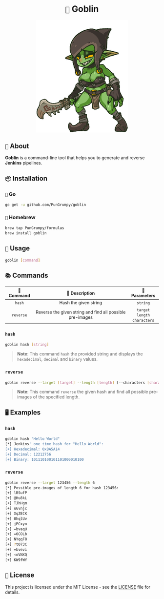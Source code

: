 <h1 align="center"><code>👺</code> Goblin</h1>

<div align="center">
    <img src="./.github/banner/goblin.gif" width="300" alt="Goblin">
</div>

## `📖` About

**Goblin** is a command-line tool that helps you to generate and reverse **Jenkins** pipelines.

## `📦` Installation

### `🐀` Go

```bash
go get -u github.com/PunGrumpy/goblin
```

### `🍺` Homebrew

```bash
brew tap PunGrumpy/formulas
brew install goblin
```

## `📝` Usage

```bash
goblin [command]
```

## `📚` Commands

| 💬 Command |                      📖 Description                       |            🔬 Parameters             |
| :--------: | :-------------------------------------------------------: | :----------------------------------: |
|   `hash`   |                   Hash the given string                   |               `string`               |
| `reverse`  | Reverse the given string and find all possible pre-images | `target`<br>`length`<br>`characters` |

### `hash`

```bash
goblin hash [string]
```

> **Note**: This command `hash` the provided string and displays the `hexadecimal`, `decimal` and `binary` values.

### `reverse`

```bash
goblin reverse --target [target] --length [length] [--characters [characters]]
```

> **Note**: This command `reverse` the given hash and find all possible pre-images of the specified length.

## `🖥️` Examples

### `hash`

```bash
goblin hash "Hello World"
[*] Jenkins' one time hash for "Hello World":
[+] Hexadecimal: 0xBA5A14
[+] Decimal: 12212756
[+] Binary: 101110100101101000010100
```

### `reverse`

```bash
goblin reverse --target 123456 --length 6
[*] Possible pre-images of length 6 for hash 123456:
[+] lBSufP
[+] @Hu8kL
[+] TJhHgm
[+] u6vnjc
[+] XqZECK
[+] 0hqlUv
[+] jPCxyo
[+] =bvaqU
[+] =6COLb
[+] NYqqF8
[+] ?tO73C
[+] =bvevi
[+] <oVNXQ
[+] KW9fWY
```

## `📜` License

This project is licensed under the MIT License - see the [LICENSE](LICENSE) file for details.
